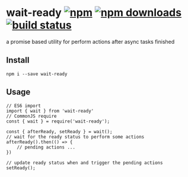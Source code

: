 # wait-ready [![npm](https://img.shields.io/npm/v/wait-ready.svg?style=flat-square)](https://www.npmjs.com/package/wait-ready) [![npm downloads](https://img.shields.io/npm/dm/wait-ready.svg)](https://www.npmjs.com/package/wait-ready) [![build status](https://travis-ci.org/rocwind/wait-ready.svg)](https://travis-ci.org/rocwind/wait-ready)


a promise based utility for perform actions after async tasks finished

## Install
`npm i --save wait-ready`

## Usage
```
// ES6 import
import { wait } from 'wait-ready'
// CommonJS require
const { wait } = require('wait-ready');

const { afterReady, setReady } = wait();
// wait for the ready status to perform some actions
afterReady().then(() => {
    // pending actions ...
})

// update ready status when and trigger the pending actions
setReady();
```

